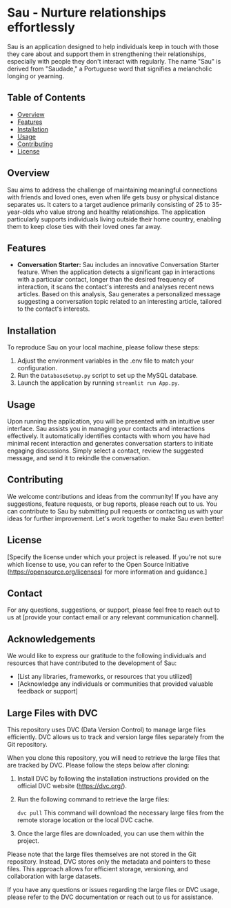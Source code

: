 # Sau - Nurture relationships effortlessly

Sau is an application designed to help individuals keep in touch with those they care about and support them in strengthening their relationships, especially with people they don't interact with regularly. The name "Sau" is derived from "Saudade," a Portuguese word that signifies a melancholic longing or yearning.

## Table of Contents
- [Overview](#overview)
- [Features](#features)
- [Installation](#installation)
- [Usage](#usage)
- [Contributing](#contributing)
- [License](#license)

## Overview
Sau aims to address the challenge of maintaining meaningful connections with friends and loved ones, even when life gets busy or physical distance separates us. It caters to a target audience primarily consisting of 25 to 35-year-olds who value strong and healthy relationships. The application particularly supports individuals living outside their home country, enabling them to keep close ties with their loved ones far away.

## Features
- **Conversation Starter:** Sau includes an innovative Conversation Starter feature. When the application detects a significant gap in interactions with a particular contact, longer than the desired frequency of interaction, it scans the contact's interests and analyses recent news articles. Based on this analysis, Sau generates a personalized message suggesting a conversation topic related to an interesting article, tailored to the contact's interests.

## Installation
To reproduce Sau on your local machine, please follow these steps:
1. Adjust the environment variables in the .env file to match your configuration.
2. Run the `DatabaseSetup.py` script to set up the MySQL database.
3. Launch the application by running `streamlit run App.py`.

## Usage
Upon running the application, you will be presented with an intuitive user interface. Sau assists you in managing your contacts and interactions effectively. It automatically identifies contacts with whom you have had minimal recent interaction and generates conversation starters to initiate engaging discussions. Simply select a contact, review the suggested message, and send it to rekindle the conversation.

## Contributing
We welcome contributions and ideas from the community! If you have any suggestions, feature requests, or bug reports, please reach out to us. You can contribute to Sau by submitting pull requests or contacting us with your ideas for further improvement. Let's work together to make Sau even better!

## License
[Specify the license under which your project is released. If you're not sure which license to use, you can refer to the Open Source Initiative (https://opensource.org/licenses) for more information and guidance.]

## Contact
For any questions, suggestions, or support, please feel free to reach out to us at [provide your contact email or any relevant communication channel].

## Acknowledgements
We would like to express our gratitude to the following individuals and resources that have contributed to the development of Sau:
- [List any libraries, frameworks, or resources that you utilized]
- [Acknowledge any individuals or communities that provided valuable feedback or support]

## Large Files with DVC

This repository uses DVC (Data Version Control) to manage large files efficiently. DVC allows us to track and version large files separately from the Git repository.

When you clone this repository, you will need to retrieve the large files that are tracked by DVC. Please follow the steps below after cloning:

1. Install DVC by following the installation instructions provided on the official DVC website (https://dvc.org/).

2. Run the following command to retrieve the large files:
   
   `dvc pull`
   This command will download the necessary large files from the remote storage location or the local DVC cache.

4. Once the large files are downloaded, you can use them within the project.

Please note that the large files themselves are not stored in the Git repository. Instead, DVC stores only the metadata and pointers to these files. This approach allows for efficient storage, versioning, and collaboration with large datasets.

If you have any questions or issues regarding the large files or DVC usage, please refer to the DVC documentation or reach out to us for assistance.

 
